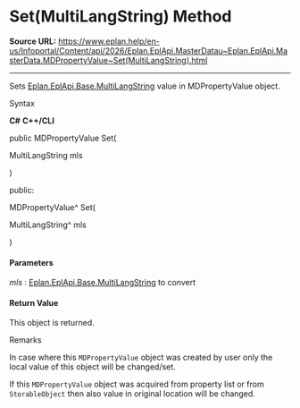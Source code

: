 # Set(MultiLangString) Method

**Source URL:** https://www.eplan.help/en-us/Infoportal/Content/api/2026/Eplan.EplApi.MasterDatau~Eplan.EplApi.MasterData.MDPropertyValue~Set(MultiLangString).html

---

Sets [Eplan.EplApi.Base.MultiLangString](Eplan.EplApi.Baseu~Eplan.EplApi.Base.MultiLangString.html) value in MDPropertyValue object.

Syntax

**C#**
**C++/CLI**


public MDPropertyValue Set( 

   MultiLangString mls

)

public:

MDPropertyValue^ Set( 

   MultiLangString^ mls

)


#### Parameters

*mls*
:   [Eplan.EplApi.Base.MultiLangString](Eplan.EplApi.Baseu~Eplan.EplApi.Base.MultiLangString.html) to convert

#### Return Value

This object is returned.

Remarks

In case where this `MDPropertyValue` object was created by user only the local value of this object will be changed/set.

If this `MDPropertyValue` object was acquired from property list or from `StorableObject` then also value in original location will be changed.
